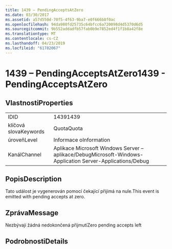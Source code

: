 ```yaml
---
title: 1439 – PendingAcceptsAtZero
ms.date: 03/30/2017
ms.assetid: a57d550d-70f5-4f63-9ba7-e0f666b8f0ac
ms.openlocfilehash: 94da980fd25735c64bfcc6a720098d4d5370d6d5
ms.sourcegitcommit: 9b552addadfb57fab0b9e7852ed4f1f1b8a42f8e
ms.translationtype: MT
ms.contentlocale: cs-CZ
ms.lasthandoff: 04/23/2019
ms.locfileid: "61782067"
---
```

# <a name="1439---pendingacceptsatzero"></a><span data-ttu-id="5fa33-102">1439 – PendingAcceptsAtZero</span><span class="sxs-lookup"><span data-stu-id="5fa33-102">1439 - PendingAcceptsAtZero</span></span>
## <a name="properties"></a><span data-ttu-id="5fa33-103">Vlastnosti</span><span class="sxs-lookup"><span data-stu-id="5fa33-103">Properties</span></span>  
  
|||  
|-|-|  
|<span data-ttu-id="5fa33-104">ID</span><span class="sxs-lookup"><span data-stu-id="5fa33-104">ID</span></span>|<span data-ttu-id="5fa33-105">1439</span><span class="sxs-lookup"><span data-stu-id="5fa33-105">1439</span></span>|  
|<span data-ttu-id="5fa33-106">klíčová slova</span><span class="sxs-lookup"><span data-stu-id="5fa33-106">Keywords</span></span>|<span data-ttu-id="5fa33-107">Quota</span><span class="sxs-lookup"><span data-stu-id="5fa33-107">Quota</span></span>|  
|<span data-ttu-id="5fa33-108">úroveň</span><span class="sxs-lookup"><span data-stu-id="5fa33-108">Level</span></span>|<span data-ttu-id="5fa33-109">Informace o</span><span class="sxs-lookup"><span data-stu-id="5fa33-109">Information</span></span>|  
|<span data-ttu-id="5fa33-110">Kanál</span><span class="sxs-lookup"><span data-stu-id="5fa33-110">Channel</span></span>|<span data-ttu-id="5fa33-111">Aplikace Microsoft Windows Server – aplikace/Debug</span><span class="sxs-lookup"><span data-stu-id="5fa33-111">Microsoft-Windows-Application Server-Applications/Debug</span></span>|  
  
## <a name="description"></a><span data-ttu-id="5fa33-112">Popis</span><span class="sxs-lookup"><span data-stu-id="5fa33-112">Description</span></span>  
 <span data-ttu-id="5fa33-113">Tato událost je vygenerován pomocí čekající přijímá na nule.</span><span class="sxs-lookup"><span data-stu-id="5fa33-113">This event is emitted with pending accepts at zero.</span></span>  
  
## <a name="message"></a><span data-ttu-id="5fa33-114">Zpráva</span><span class="sxs-lookup"><span data-stu-id="5fa33-114">Message</span></span>  
 <span data-ttu-id="5fa33-115">Nezbývají žádná nedokončená přijmutí</span><span class="sxs-lookup"><span data-stu-id="5fa33-115">Zero pending accepts left</span></span>  
  
## <a name="details"></a><span data-ttu-id="5fa33-116">Podrobnosti</span><span class="sxs-lookup"><span data-stu-id="5fa33-116">Details</span></span>
